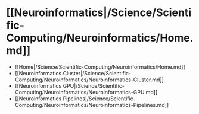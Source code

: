 # [[Neuroinformatics|/Science/Scientific-Computing/Neuroinformatics/Home.md]]
 * [[Home|/Science/Scientific-Computing/Neuroinformatics/Home.md]]
 * [[Neuroinformatics Cluster|/Science/Scientific-Computing/Neuroinformatics/Neuroinformatics-Cluster.md]]
 * [[Neuroinformatics GPU|/Science/Scientific-Computing/Neuroinformatics/Neuroinformatics-GPU.md]]
 * [[Neuroinformatics Pipelines|/Science/Scientific-Computing/Neuroinformatics/Neuroinformatics-Pipelines.md]]
